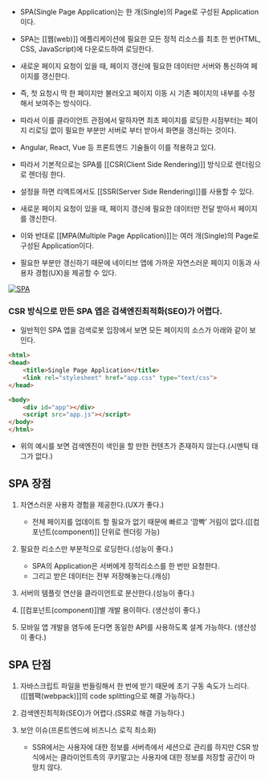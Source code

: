 - SPA(Single Page Application)는 한 개(Single)의 Page로 구성된 Application이다. 

- SPA는 [[웹(web)]] 에플리케이션에 필요한 모든 정적 리소스를 최초 한 번(HTML, CSS, JavaScript)에 다운로드하여 로딩한다.  
- 새로운 페이지 요청이 있을 때, 페이지 갱신에 필요한 데이터만 서버와 통신하여 페이지를 갱신한다.
- 즉, 첫 요청시 딱 한 페이지만 불러오고 페이지 이동 시 기존 페이지의 내부를 수정해서 보여주는 방식이다.
- 따라서 이를 클라이언트 관점에서 말하자면 최초 페이지를 로딩한 시점부터는 페이지 리로딩 없이 필요한 부분만 서버로 부터 받아서 화면을 갱신하는 것이다.  

- Angular, React, Vue 등 프론트엔드 기술들이 이를 적용하고 있다.

- 따라서 기본적으로는 SPA를 [[CSR(Client Side Rendering)]] 방식으로 렌더링으로 렌더링 한다. 
- 설정을 하면 리엑트에서도 [[SSR(Server Side Rendering)]]를 사용할 수 있다.

- 새로운 페이지 요청이 있을 때, 페이지 갱신에 필요한 데이터만 전달 받아서 페이지를 갱신한다.

- 이와 반대로 [[MPA(Multiple Page Application)]]는 여러 개(Single)의 Page로 구성된 Application이다. 

- 필요한 부분만 갱신하기 때문에 네이티브 앱에 가까운 자연스러운 페이지 이동과 사용자 경험(UX)을 제공할 수 있다.

[![SPA](https://i0.wp.com/hanamon.kr/wp-content/uploads/2021/03/SPA.png?resize=600%2C324&ssl=1)](https://hanamon.kr/spa-vs-mpa%ec%99%80-ssr-vs-csr-%ec%a0%95%eb%a6%ac/spa/)

### CSR 방식으로 만든 SPA 앱은 검색엔진최적화(SEO)가 어렵다.

- 일반적인 SPA 앱을 검색로봇 입장에서 보면 모든 페이지의 소스가 아래와 같이 보인다.

```html
<html>
<head>
	<title>Single Page Application</title>
	<link rel="stylesheet" href="app.css" type="text/css">
</head>

<body>
	<div id="app"></div>
	<script src="app.js"></script>
</body>
</html>
```
<html>

<head>

<title>Single Page Application</title>

<link rel="stylesheet" href="app.css" type="text/css">

</head>

<body>

<div id="app"></div>

<script src="app.js"></script>

</body>

</html>

 - 위의 예시를 보면 검색엔진이 색인을 할 만한 컨텐츠가 존재하지 않는다.(시멘틱 태그가 없다.)
<html>

<head>

<title>Single Page Application</title>

<link rel="stylesheet" href="app.css" type="text/css">

</head>

<body>

<div id="app"></div>

<script src="app.js"></script>

</body>

</html>

## SPA 장점

1. 자연스러운 사용자 경험을 제공한다.(UX가 좋다.)
    - 전체 페이지를 업데이트 할 필요가 없기 때문에 빠르고 ‘깜빡’ 거림이 없다.([[컴포넌트(component)]] 단위로 렌더링 가능)

2. 필요한 리소스만 부분적으로 로딩한다.(성능이 좋다.)
    - SPA의 Application은 서버에게 정적리소스를 한 번만 요청한다.
    - 그리고 받은 데이터는 전부 저장해놓는다.(캐싱)

3. 서버의 템플릿 연산을 클라이언트로 분산한다.(성능이 좋다.)

4. [[컴포넌트(component)]]별 개발 용이하다. (생산성이 좋다.)

5. 모바일 앱 개발을 염두에 둔다면 동일한 API를 사용하도록 설계 가능하다. (생산성이 좋다.)

## SPA 단점

1. 자바스크립트 파일을 번들링해서 한 번에 받기 때문에 초기 구동 속도가 느리다.([[웹팩(webpack)]]의 code splitting으로 해결 가능하다.)

2. 검색엔진최적화(SEO)가 어렵다.(SSR로 해결 가능하다.)

3. 보안 이슈(프론트엔드에 비즈니스 로직 최소화)
    - SSR에서는 사용자에 대한 정보를 서버측에서 세션으로 관리를 하지만 CSR 방식에서는 클라이언트측의 쿠키말고는 사용자에 대한 정보를 저장할 공간이 마땅치 않다.